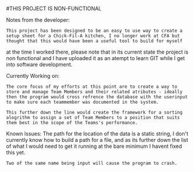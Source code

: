 #THIS PROJECT IS NON-FUNCTIONAL

Notes from the developer:

    This project has been designed to be an easy to use way to create a setup sheet for a Chick-Fil-A kitchen, I no longer work at CFA but thought that this would have been a useful tool to build for myself
at the time I worked there, please note that in its current state the project is non functional and I have uploaded it as an atempt to learn GIT while I get into software development. 

Currently Working on:

    The core focus of my efforts at this point are to create a way to store and manage Team Members and their related atributes - ideally then the program would cross refrence the database with the userinput to make sure each teammember was documented in the system. 

    This further down the line would create the framework for a sorting alogrithm to assign a set of Team Members to a position that suits them best in the scope of the Teams's performance.

Known Issues:
    The path for the location of the data is a static string, I don't currently know how to build a path for a file, and as its further down the list of what I would need to get it running at the bare minimum I havent fixed this yet. 

    Two of the same name being input will cause the program to crash. 
